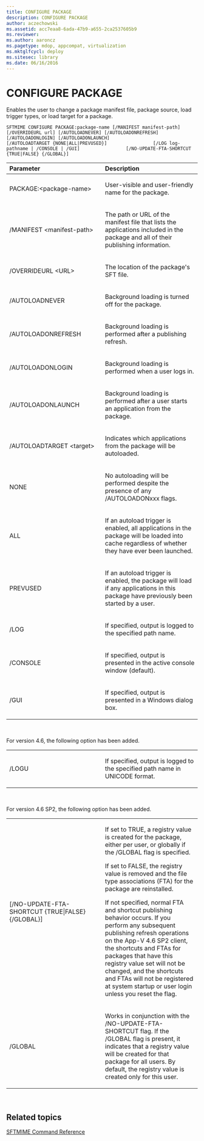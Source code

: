 ```yaml
---
title: CONFIGURE PACKAGE
description: CONFIGURE PACKAGE
author: aczechowski
ms.assetid: acc7eaa8-6ada-47b9-a655-2ca2537605b9
ms.reviewer:
ms.author: aaroncz
ms.pagetype: mdop, appcompat, virtualization
ms.mktglfcycl: deploy
ms.sitesec: library
ms.date: 06/16/2016
---
```



# CONFIGURE PACKAGE


Enables the user to change a package manifest file, package source, load trigger types, or load target for a package.

`SFTMIME CONFIGURE PACKAGE:package-name [/MANIFEST manifest-path]                 [/OVERRIDEURL url] [/AUTOLOADNEVER] [/AUTOLOADONREFRESH]                 [/AUTOLOADONLOGIN] [/AUTOLOADONLAUNCH]                 [/AUTOLOADTARGET {NONE|ALL|PREVUSED}]                 [/LOG log-pathname | /CONSOLE | /GUI]                 [/NO-UPDATE-FTA-SHORTCUT {TRUE|FALSE} {/GLOBAL}]`

<table>
<colgroup>
<col width="50%" />
<col width="50%" />
</colgroup>
<thead>
<tr class="header">
<th align="left">Parameter</th>
<th align="left">Description</th>
</tr>
</thead>
<tbody>
<tr class="odd">
<td align="left"><p>PACKAGE:&lt;package-name&gt;</p></td>
<td align="left"><p>User-visible and user-friendly name for the package.</p></td>
</tr>
<tr class="even">
<td align="left"><p>/MANIFEST &lt;manifest-path&gt;</p></td>
<td align="left"><p>The path or URL of the manifest file that lists the applications included in the package and all of their publishing information.</p></td>
</tr>
<tr class="odd">
<td align="left"><p>/OVERRIDEURL &lt;URL&gt;</p></td>
<td align="left"><p>The location of the package's SFT file.</p></td>
</tr>
<tr class="even">
<td align="left"><p>/AUTOLOADNEVER</p></td>
<td align="left"><p>Background loading is turned off for the package.</p></td>
</tr>
<tr class="odd">
<td align="left"><p>/AUTOLOADONREFRESH</p></td>
<td align="left"><p>Background loading is performed after a publishing refresh.</p></td>
</tr>
<tr class="even">
<td align="left"><p>/AUTOLOADONLOGIN</p></td>
<td align="left"><p>Background loading is performed when a user logs in.</p></td>
</tr>
<tr class="odd">
<td align="left"><p>/AUTOLOADONLAUNCH</p></td>
<td align="left"><p>Background loading is performed after a user starts an application from the package.</p></td>
</tr>
<tr class="even">
<td align="left"><p>/AUTOLOADTARGET &lt;target&gt;</p></td>
<td align="left"><p>Indicates which applications from the package will be autoloaded.</p></td>
</tr>
<tr class="odd">
<td align="left"><p>NONE</p></td>
<td align="left"><p>No autoloading will be performed despite the presence of any /AUTOLOADONxxx flags.</p></td>
</tr>
<tr class="even">
<td align="left"><p>ALL</p></td>
<td align="left"><p>If an autoload trigger is enabled, all applications in the package will be loaded into cache regardless of whether they have ever been launched.</p></td>
</tr>
<tr class="odd">
<td align="left"><p>PREVUSED</p></td>
<td align="left"><p>If an autoload trigger is enabled, the package will load if any applications in this package have previously been started by a user.</p></td>
</tr>
<tr class="even">
<td align="left"><p>/LOG</p></td>
<td align="left"><p>If specified, output is logged to the specified path name.</p></td>
</tr>
<tr class="odd">
<td align="left"><p>/CONSOLE</p></td>
<td align="left"><p>If specified, output is presented in the active console window (default).</p></td>
</tr>
<tr class="even">
<td align="left"><p>/GUI</p></td>
<td align="left"><p>If specified, output is presented in a Windows dialog box.</p></td>
</tr>
</tbody>
</table>

 

For version 4.6, the following option has been added.

<table>
<colgroup>
<col width="50%" />
<col width="50%" />
</colgroup>
<tbody>
<tr class="odd">
<td align="left"><p>/LOGU</p></td>
<td align="left"><p>If specified, output is logged to the specified path name in UNICODE format.</p></td>
</tr>
</tbody>
</table>

 

For version 4.6 SP2, the following option has been added.

<table>
<colgroup>
<col width="50%" />
<col width="50%" />
</colgroup>
<tbody>
<tr class="odd">
<td align="left"><p>[/NO-UPDATE-FTA-SHORTCUT {TRUE|FALSE} {/GLOBAL}]</p></td>
<td align="left"><p>If set to TRUE, a registry value is created for the package, either per user, or globally if the /GLOBAL flag is specified.</p>
<p>If set to FALSE, the registry value is removed and the file type associations (FTA) for the package are reinstalled.</p>
<p>If not specified, normal FTA and shortcut publishing behavior occurs. If you perform any subsequent publishing refresh operations on the App-V 4.6 SP2 client, the shortcuts and FTAs for packages that have this registry value set will not be changed, and the shortcuts and FTAs will not be registered at system startup or user login unless you reset the flag.</p></td>
</tr>
<tr class="even">
<td align="left"><p>/GLOBAL</p></td>
<td align="left"><p>Works in conjunction with the /NO-UPDATE-FTA-SHORTCUT flag. If the /GLOBAL flag is present, it indicates that a registry value will be created for that package for all users. By default, the registry value is created only for this user.</p></td>
</tr>
</tbody>
</table>

 

## Related topics


[SFTMIME Command Reference](sftmime--command-reference.md)

 

 





